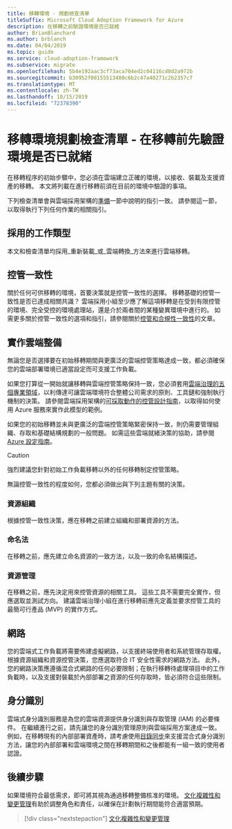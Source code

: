 ```yaml
---
title: 移轉環境 - 規劃檢查清單
titleSuffix: Microsoft Cloud Adoption Framework for Azure
description: 在移轉之前驗證環境是否已就緒
author: BrianBlanchard
ms.author: brblanch
ms.date: 04/04/2019
ms.topic: guide
ms.service: cloud-adoption-framework
ms.subservice: migrate
ms.openlocfilehash: 5b4e192aac3cf73aca704ed2c04116cd0d2a972b
ms.sourcegitcommit: b30952f08155513480c6b2c47a40271c2b2357cf
ms.translationtype: MT
ms.contentlocale: zh-TW
ms.lasthandoff: 10/15/2019
ms.locfileid: "72378390"
---
```

# <a name="migration-environment-planning-checklist---validate-environmental-readiness-prior-to-migration"></a>移轉環境規劃檢查清單 - 在移轉前先驗證環境是否已就緒

在移轉程序的初始步驟中，您必須在雲端建立正確的環境，以接收、裝載及支援資產的移轉。 本文將列載在進行移轉前須在目前的環境中驗證的事項。

下列檢查清單會與雲端採用架構的[準備](../../../ready/index.md)一節中說明的指引一致。 請參閱這一節，以取得執行下列任何作業的相關指引。

## <a name="effort-type-assumption"></a>採用的工作類型

本文和檢查清單均採用_重新裝載_或_雲端轉換_方法來進行雲端移轉。

## <a name="governance-alignment"></a>控管一致性

關於任何可供移轉的環境，首要決策就是控管一致性的選擇。 移轉基礎的控管一致性是否已達成相關共識？ 雲端採用小組至少應了解這項移轉是在受到有限控管的環境、完全受控的環境處理站，還是介於兩者間的某種變異環境中進行的。 如需更多關於控管一致性的選項和指引，請參閱關於[控管和合規性一致性](../../expanded-scope/governance-or-compliance.md)的文章。

## <a name="cloud-readiness-implementation"></a>實作雲端整備

無論您是否選擇要在初始移轉期間與更廣泛的雲端控管策略達成一致，都必須確保您的雲端部署環境已適當設定而可支援工作負載。

如果您打算從一開始就讓移轉與雲端控管策略保持一致，您必須套用[雲端治理的五個專業領域](../../../govern/governance-disciplines.md)，以利傳達可讓雲端環境符合整體公司需求的原則、工具鏈和強制執行機制的決策。 請參閱雲端採用架構的[可採取動作的控管設計指南](../../../govern/guides/index.md)，以取得如何使用 Azure 服務來實作此模型的範例。

如果您的初始移轉並未與更廣泛的雲端控管策略緊密保持一致，則仍需要管理組織、存取和基礎結構規劃的一般問題。 如需這些雲端就緒決策的協助，請參閱[Azure 設定指南](../../../ready/azure-setup-guide/index.md)。

> [!CAUTION]
> 強烈建議您針對初始工作負載移轉以外的任何移轉制定控管策略。

無論控管一致性的程度如何，您都必須做出與下列主題有關的決策。

### <a name="resource-organization"></a>資源組織

根據控管一致性決策，應在移轉之前建立組織和部署資源的方法。

### <a name="nomenclature"></a>命名法

在移轉之前，應先建立命名資源的一致方法，以及一致的命名結構描述。

### <a name="resource-governance"></a>資源管理

在移轉之前，應先決定用來控管資源的相關工具。 這些工具不需要完全實作，但應選取並測試方向。 建議雲端治理小組在進行移轉前應先定義並要求控管工具的最簡可行產品 (MVP) 的實作方式。

## <a name="network"></a>網路

您的雲端式工作負載將需要佈建虛擬網路，以支援終端使用者和系統管理存取權。 根據資源組織和資源控管決策，您應選取符合 IT 安全性需求的網路方法。 此外，您的網路決策應遵循混合式網路的任何必要限制；在執行移轉待處理項目中的工作負載時，以及支援對裝載於內部部署之資源的任何存取時，皆必須符合這些限制。

## <a name="identity"></a>身分識別

雲端式身分識別服務是為您的雲端資源提供身分識別與存取管理 (IAM) 的必要條件。 在繼續進行之前，請先讓您的身分識別管理原則與雲端採用方案達成一致。 例如，在移轉現有的內部部署資產時，請考慮使用[目錄同步](../../../decision-guides/identity/index.md)來支援混合式身分識別方法，讓您的內部部署和雲端環境之間在移轉期間和之後都能有一組一致的使用者認證。

## <a name="next-steps"></a>後續步驟

如果環境符合最低需求，即可將其視為通過移轉整備核准的環境。 [文化複雜性和變更管理](./cultural-complexity.md)有助於調整角色和責任，以確保在計劃執行期間能符合適當預期。

> [!div class="nextstepaction"]
> [文化複雜性和變更管理](./cultural-complexity.md)
